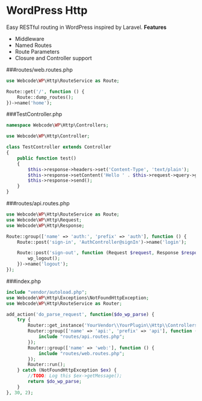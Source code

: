# WordPress Http
Easy RESTful routing in WordPress inspired by Laravel.
**Features**
* Middleware
* Named Routes
* Route Parameters
* Closure and Controller support

###routes/web.routes.php
```php
use Webcode\WP\Http\RouteService as Route;

Route::get('/', function () {
    Route::dump_routes();
})->name('home');
```

###TestController.php
```php
namespace Webcode\WP\Http\Controllers;

use Webcode\WP\Http\Controller;

class TestController extends Controller
{
    public function test()
    {
        $this->response->headers->set('Content-Type', 'text/plain');
        $this->response->setContent('Hello ' . $this->request->query->get('name'));
        $this->response->send();
    }
}
```

###routes/api.routes.php
```php
use Webcode\WP\Http\RouteService as Route;
use Webcode\WP\Http\Request;
use Webcode\WP\Http\Response;

Route::group(['name' => 'auth:', 'prefix' => 'auth'], function () {
    Route::post('sign-in', 'AuthController@signIn')->name('login');

    Route::post('sign-out', function (Request $request, Response $response) {
        wp_logout();
    })->name('logout');
});
```

###index.php
```php
include "vendor/autoload.php";
use Webcode\WP\Http\Exceptions\NotFoundHttpException;
use Webcode\WP\Http\RouteService as Router;

add_action('do_parse_request', function($do_wp_parse) {
    try {
        Router::get_instance('YourVendor\\YourPlugin\\Http\\Controllers\\', []);
        Router::group(['name' => 'api:', 'prefix' => 'api'], function () {
            include "routes/api.routes.php";
        });
        Router::group(['name' => 'web:'], function () {
            include "routes/web.routes.php";
        });
        Router::run();
    } catch (NotFoundHttpException $ex) {
        //TODO: Log this $ex->getMessage();
        return $do_wp_parse;
    }
}, 30, 2);
```
